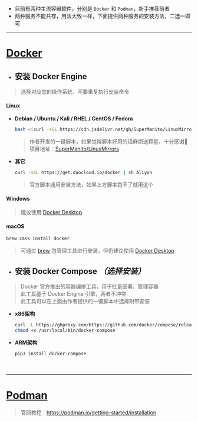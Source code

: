 - 目前有两种主流容器软件，分别是 `Docker` 和 `Podman`，新手推荐前者
- 两种服务不能共存，用法大致一样，下面提供两种服务的安装方法，二选一即可

***

# [Docker](https://docker.com) <!-- {docsify-ignore} -->

- ## 安装 Docker Engine
> 选择对应您的操作系统，不要重复执行安装命令

<!-- tabs:start -->

#### **Linux**

- __Debian / Ubuntu / Kali / RHEL / CentOS / Fedora__

    ```bash
    bash <(curl -sSL https://cdn.jsdelivr.net/gh/SuperManito/LinuxMirrors@main/DockerInstallation.sh)
    ```
    > 作者开发的一键脚本，如果觉得脚本好用的话麻烦送颗星，十分感谢🙏\
    > 项目地址：[SuperManito/LinuxMirrors](https://github.com/SuperManito/LinuxMirrors)


- __其它__

    ```bash
    curl -sSL https://get.daocloud.io/docker | sh Aliyun
    ```
    > 官方脚本通用安装方法，如果上方脚本跑不了就用这个

#### **Windows**

> 建议使用 [Docker Desktop](https://docs.docker.com/desktop/windows/install/)

#### **macOS**

```bash
brew cask install docker
```
> 可通过 [brew](https://github.com/Homebrew/brew) 包管理工具进行安装，但仍建议使用 [Docker Desktop](https://docs.docker.com/desktop/mac/install)

<!-- tabs:end -->

- ## 安装 Docker Compose _（选择安装）_
> Docker 官方推出的容器编排工具，用于批量部署、管理容器\
> 此工具基于 Docker Engine 引擎，两者不冲突\
> 此工具可以在上面由作者提供的一键脚本中选择附带安装

  - __x86架构__
    ```bash
    curl -L https://ghproxy.com/https://github.com/docker/compose/releases/download/1.29.2/docker-compose-Linux-x86_64 -o /usr/local/bin/docker-compose
    chmod +x /usr/local/bin/docker-compose
    ```

  - __ARM架构__
    ```bash
    pip3 install docker-compose
    ```

ㅤ

***

# [Podman](https://podman.io/) <!-- {docsify-ignore} -->
> 官网教程：https://podman.io/getting-started/installation